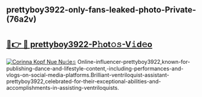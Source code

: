 ## prettyboy3922-only-fans​-leaked-photo​-Private-(76a2v)


# <h2><a href="https://mediaupload.pro?title=prettyboy3922&ref=git">🔗👉 🔴 prettyboy3922-P𝚑ot𝚘𝚜-V𝚒d𝚎o</a></h2>

[![Corinna Kopf Nue Nu𝚍e𝚜](https://i.imgur.com/0qMVB7G.gif)](https://mediaupload.pro?title=prettyboy3922&ref=git)
Online-influencer-prettyboy3922,known-for-publishing-dance-and-lifestyle-content,-including-performances-and-vlogs-on-social-media-platforms.Brilliant-ventriloquist-assistant-prettyboy3922,celebrated-for-their-exceptional-abilities-and-accomplishments-in-assisting-ventriloquists.  